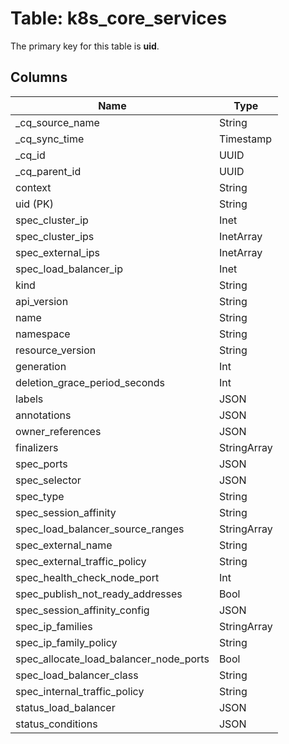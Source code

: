 # Table: k8s_core_services



The primary key for this table is **uid**.


## Columns
| Name          | Type          |
| ------------- | ------------- |
|_cq_source_name|String|
|_cq_sync_time|Timestamp|
|_cq_id|UUID|
|_cq_parent_id|UUID|
|context|String|
|uid (PK)|String|
|spec_cluster_ip|Inet|
|spec_cluster_ips|InetArray|
|spec_external_ips|InetArray|
|spec_load_balancer_ip|Inet|
|kind|String|
|api_version|String|
|name|String|
|namespace|String|
|resource_version|String|
|generation|Int|
|deletion_grace_period_seconds|Int|
|labels|JSON|
|annotations|JSON|
|owner_references|JSON|
|finalizers|StringArray|
|spec_ports|JSON|
|spec_selector|JSON|
|spec_type|String|
|spec_session_affinity|String|
|spec_load_balancer_source_ranges|StringArray|
|spec_external_name|String|
|spec_external_traffic_policy|String|
|spec_health_check_node_port|Int|
|spec_publish_not_ready_addresses|Bool|
|spec_session_affinity_config|JSON|
|spec_ip_families|StringArray|
|spec_ip_family_policy|String|
|spec_allocate_load_balancer_node_ports|Bool|
|spec_load_balancer_class|String|
|spec_internal_traffic_policy|String|
|status_load_balancer|JSON|
|status_conditions|JSON|